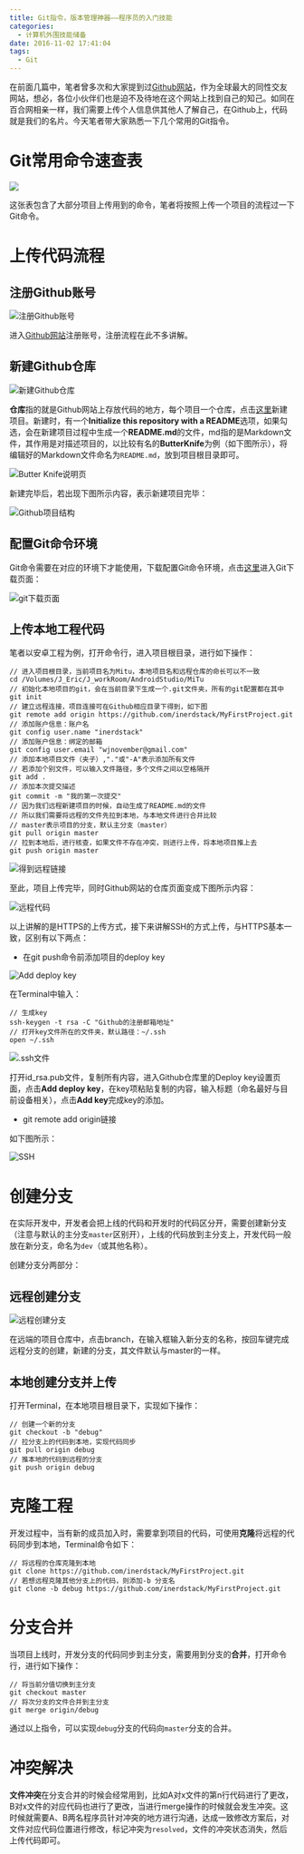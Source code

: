 ```yaml
---
title: Git指令，版本管理神器——程序员的入门技能
categories:
  - 计算机外围技能储备
date: 2016-11-02 17:41:04
tags:
  - Git
---
```


在前面几篇中，笔者曾多次和大家提到过[Github网站](https://www.github.com)，作为全球最大的同性交友网站，想必，各位小伙伴们也是迫不及待地在这个网站上找到自己的知己。如同在百合网相亲一样，我们需要上传个人信息供其他人了解自己，在Github上，代码就是我们的名片。今天笔者带大家熟悉一下几个常用的Git指令。

# Git常用命令速查表

![](http://upload-images.jianshu.io/upload_images/291600-2a9d3e2e5ab123b8.png?imageMogr2/auto-orient/strip%7CimageView2/2/w/1240)

这张表包含了大部分项目上传用到的命令，笔者将按照上传一个项目的流程过一下Git命令。

# 上传代码流程

## 注册Github账号

![注册Github账号](http://upload-images.jianshu.io/upload_images/291600-9378ea1489257a9e.png?imageMogr2/auto-orient/strip%7CimageView2/2/w/1240)

进入[Github网站](https://github.com/join?source=header-home)注册账号，注册流程在此不多讲解。

## 新建Github仓库

![新建Github仓库](http://upload-images.jianshu.io/upload_images/291600-2a347bace9ad7467.png?imageMogr2/auto-orient/strip%7CimageView2/2/w/1240)

**仓库**指的就是Github网站上存放代码的地方，每个项目一个仓库，点击[这里](https://github.com/new)新建项目。新建时，有一个**Initialize this repository with a README**选项，如果勾选，会在新建项目过程中生成一个**README.md**的文件，md指的是Markdown文件，其作用是对描述项目的，以比较有名的**ButterKnife**为例（如下图所示），将编辑好的Markdown文件命名为`README.md`，放到项目根目录即可。

![Butter Knife说明页](http://upload-images.jianshu.io/upload_images/291600-06f2a59451417656.png?imageMogr2/auto-orient/strip%7CimageView2/2/w/1240)

新建完毕后，若出现下图所示内容，表示新建项目完毕：

![Github项目结构](http://upload-images.jianshu.io/upload_images/291600-928be475eb3f8c73.png?imageMogr2/auto-orient/strip%7CimageView2/2/w/1240)

## 配置Git命令环境

Git命令需要在对应的环境下才能使用，下载配置Git命令环境，点击[这里](http://git-scm.com/downloads)进入Git下载页面：

![git下载页面](http://upload-images.jianshu.io/upload_images/291600-30404e246f38dc49.png?imageMogr2/auto-orient/strip%7CimageView2/2/w/1240)

## 上传本地工程代码

笔者以安卓工程为例，打开命令行，进入项目根目录，进行如下操作：

```
// 进入项目根目录，当前项目名为Mitu，本地项目名和远程仓库的命长可以不一致
cd /Volumes/J_Eric/J_workRoom/AndroidStudio/MiTu
// 初始化本地项目的git，会在当前目录下生成一个.git文件夹，所有的git配置都在其中
git init
// 建立远程连接，项目连接可在Github相应目录下得到，如下图
git remote add origin https://github.com/inerdstack/MyFirstProject.git
// 添加账户信息：账户名
git config user.name "inerdstack"
// 添加账户信息：绑定的邮箱
git config user.email "wjnovember@gmail.com"
// 添加本地项目文件（夹子）,"."或"-A"表示添加所有文件
// 若添加个别文件，可以输入文件路径，多个文件之间以空格隔开
git add .
// 添加本次提交描述
git commit -m "我的第一次提交"
// 因为我们远程新建项目的时候，自动生成了README.md的文件
// 所以我们需要将远程的文件先拉到本地，与本地文件进行合并比较
// master表示项目的分支，默认主分支（master）
git pull origin master
// 拉到本地后，进行核查，如果文件不存在冲突，则进行上传，将本地项目推上去
git push origin master
```

![得到远程链接](http://upload-images.jianshu.io/upload_images/291600-98f7f51eb6b76365.png?imageMogr2/auto-orient/strip%7CimageView2/2/w/1240)

至此，项目上传完毕，同时Github网站的仓库页面变成下图所示内容：

![远程代码](http://upload-images.jianshu.io/upload_images/291600-e3dc7fc8b2c5dd5b.png?imageMogr2/auto-orient/strip%7CimageView2/2/w/1240)

以上讲解的是HTTPS的上传方式，接下来讲解SSH的方式上传，与HTTPS基本一致，区别有以下两点：

* 在git push命令前添加项目的deploy key

![Add deploy key](http://upload-images.jianshu.io/upload_images/291600-d038979e60c3d045.png?imageMogr2/auto-orient/strip%7CimageView2/2/w/1240)

在Terminal中输入：

```
// 生成key
ssh-keygen -t rsa -C "Github的注册邮箱地址"
// 打开key文件所在的文件夹，默认路径：~/.ssh
open ~/.ssh
```

![.ssh文件](http://upload-images.jianshu.io/upload_images/291600-fd15bf59916887d6.png?imageMogr2/auto-orient/strip%7CimageView2/2/w/1240)

打开id_rsa.pub文件，复制所有内容，进入Github仓库里的Deploy key设置页面，点击**Add deploy key**，在key项粘贴复制的内容，输入标题（命名最好与目前设备相关），点击**Add key**完成key的添加。

* git remote add origin链接

如下图所示：

![SSH](http://upload-images.jianshu.io/upload_images/291600-f47bd3471980c035.png?imageMogr2/auto-orient/strip%7CimageView2/2/w/1240)

# 创建分支

在实际开发中，开发者会把上线的代码和开发时的代码区分开，需要创建新分支（注意与默认的主分支`master`区别开），上线的代码放到主分支上，开发代码一般放在新分支，命名为`dev`（或其他名称）。

创建分支分两部分：

## 远程创建分支

![远程创建分支](http://upload-images.jianshu.io/upload_images/291600-0f70c61afef5332a.png?imageMogr2/auto-orient/strip%7CimageView2/2/w/1240)

在远端的项目仓库中，点击branch，在输入框输入新分支的名称，按回车键完成远程分支的创建，新建的分支，其文件默认与master的一样。

## 本地创建分支并上传

打开Terminal，在本地项目根目录下，实现如下操作：

```
// 创建一个新的分支
git checkout -b "debug"
// 拉分支上的代码到本地，实现代码同步
git pull origin debug
// 推本地的代码到远程的分支
git push origin debug
```

# 克隆工程

开发过程中，当有新的成员加入时，需要拿到项目的代码，可使用**克隆**将远程的代码同步到本地，Terminal命令如下：

```
// 将远程的仓库克隆到本地
git clone https://github.com/inerdstack/MyFirstProject.git
// 若想远程克隆其他分支上的代码，则添加-b 分支名
git clone -b debug https://github.com/inerdstack/MyFirstProject.git
```

# 分支合并

当项目上线时，开发分支的代码同步到主分支，需要用到分支的**合并**，打开命令行，进行如下操作：

```
// 将当前分值切换到主分支
git checkout master
// 将次分支的文件合并到主分支
git merge origin/debug
```

通过以上指令，可以实现`debug`分支的代码向`master`分支的合并。

# 冲突解决

**文件冲突**在分支合并的时候会经常用到，比如A对x文件的第n行代码进行了更改，B对x文件的对应代码也进行了更改，当进行merge操作的时候就会发生冲突。这时候就需要A、B两名程序员针对冲突的地方进行沟通，达成一致修改方案后，对文件对应代码位置进行修改，标记冲突为`resolved`，文件的冲突状态消失，然后上传代码即可。